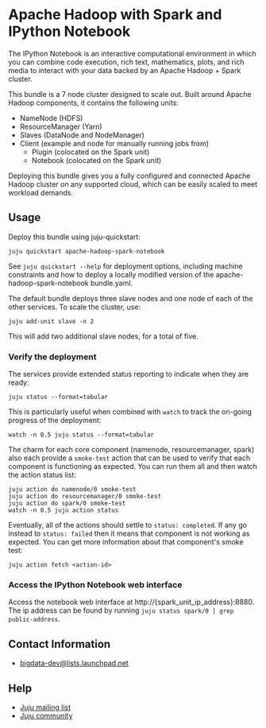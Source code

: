 # Apache Hadoop with Spark and IPython Notebook

The IPython Notebook is an interactive computational environment in which you
can combine code execution, rich text, mathematics, plots, and rich media to
interact with your data backed by an Apache Hadoop + Spark cluster.

This bundle is a 7 node cluster designed to scale out. Built around Apache
Hadoop components, it contains the following units:

  * NameNode (HDFS)
  * ResourceManager (Yarn)
  * Slaves (DataNode and NodeManager)
  * Client (example and node for manually running jobs from)
    - Plugin (colocated on the Spark unit)
    - Notebook (colocated on the Spark unit)

Deploying this bundle gives you a fully configured and connected Apache Hadoop
cluster on any supported cloud, which can be easily scaled to meet workload
demands.


## Usage

Deploy this bundle using juju-quickstart:

    juju quickstart apache-hadoop-spark-notebook

See `juju quickstart --help` for deployment options, including machine
constraints and how to deploy a locally modified version of the
apache-hadoop-spark-notebook bundle.yaml.

The default bundle deploys three slave nodes and one node of each of
the other services. To scale the cluster, use:

    juju add-unit slave -n 2

This will add two additional slave nodes, for a total of five.


### Verify the deployment

The services provide extended status reporting to indicate when they are ready:

    juju status --format=tabular

This is particularly useful when combined with `watch` to track the on-going
progress of the deployment:

    watch -n 0.5 juju status --format=tabular

The charm for each core component (namenode, resourcemanager, spark)
also each provide a `smoke-test` action that can be used to verify that each
component is functioning as expected.  You can run them all and then watch the
action status list:

    juju action do namenode/0 smoke-test
    juju action do resourcemanager/0 smoke-test
    juju action do spark/0 smoke-test
    watch -n 0.5 juju action status

Eventually, all of the actions should settle to `status: completed`.  If
any go instead to `status: failed` then it means that component is not working
as expected.  You can get more information about that component's smoke test:

    juju action fetch <action-id>


### Access the IPython Notebook web interface

Access the notebook web interface at
http://{spark_unit_ip_address}:8880. The ip address can be found by running
`juju status spark/0 | grep public-address`.


## Contact Information

- <bigdata-dev@lists.launchpad.net>


## Help

- [Juju mailing list](https://lists.ubuntu.com/mailman/listinfo/juju)
- [Juju community](https://jujucharms.com/community)
